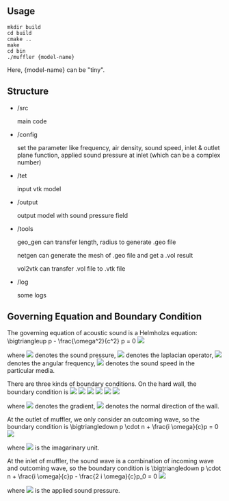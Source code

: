 ## Usage
```
mkdir build
cd build
cmake ..
make
cd bin
./muffler {model-name}
```
Here, {model-name} can be "tiny".

## Structure
* /src

	main code

* /config

	set the parameter like frequency, air density, sound speed, inlet & outlet plane function, applied sound pressure at inlet (which can be a complex number)

* /tet

	input vtk model

* /output

	output model with sound pressure field

* /tools

	geo_gen can transfer length, radius to generate .geo file

	netgen can generate the mesh of .geo file and get a .vol result

	vol2vtk can transfer .vol file to .vtk file

* /log

	some logs

## Governing Equation and Boundary Condition

The governing equation of acoustic sound is a Helmholzs equation:
\bigtriangleup p - \frac{\omega^2}{c^2} p = 0
<img src="https://latex.codecogs.com/gif.latex?\bigtriangleup p - \frac{\omega^2}{c^2} p = 0"/>

where 
<img src="https://latex.codecogs.com/gif.latex?p"/> denotes the sound pressure,
<img src="https://latex.codecogs.com/gif.latex?\bigtriangleup"/> denotes the laplacian operator,
<img src="https://latex.codecogs.com/gif.latex?\omega"/> denotes the angular frequency,
<img src="https://latex.codecogs.com/gif.latex?c"/> denotes the sound speed in the particular media.

There are three kinds of boundary conditions. On the hard wall, the boundary condition is
 <img src="https://latex.codecogs.com/gif.latex?\bigtriangledown"/>
 <img src="https://latex.codecogs.com/gif.latex?p"/>
 <img src="https://latex.codecogs.com/gif.latex?\cdot"/>
 <img src="https://latex.codecogs.com/gif.latex?n"/>
 <img src="https://latex.codecogs.com/gif.latex?="/>
 <img src="https://latex.codecogs.com/gif.latex?0"/>

where
<img src="https://latex.codecogs.com/gif.latex?\bigtriangledown"/> denotes the gradient,
<img src="https://latex.codecogs.com/gif.latex?n"/> denotes the normal direction of the wall.

At the outlet of muffler, we only consider an outcoming wave, so the boundary condition is
\bigtriangledown p \cdot n + \frac{i \omega}{c}p = 0
<img src="https://latex.codecogs.com/gif.latex?\bigtriangledown p \cdot n + \frac{i \omega}{c}p = 0"/>

where
<img src="https://latex.codecogs.com/gif.latex?i"/> is the imagarinary unit.

At the inlet of muffler, the sound wave is a combination of incoming wave and outcoming wave, so the boundary condition is
\bigtriangledown p \cdot n + \frac{i \omega}{c}p - \frac{2 i \omega}{c}p_0 = 0
<img src="https://latex.codecogs.com/gif.latex?\bigtriangledown p \cdot n + \frac{i \omega}{c}p - \frac{2 i \omega}{c}p_0 = 0"/>

where
<img src="https://latex.codecogs.com/gif.latex?p_0"/> is the applied sound pressure.